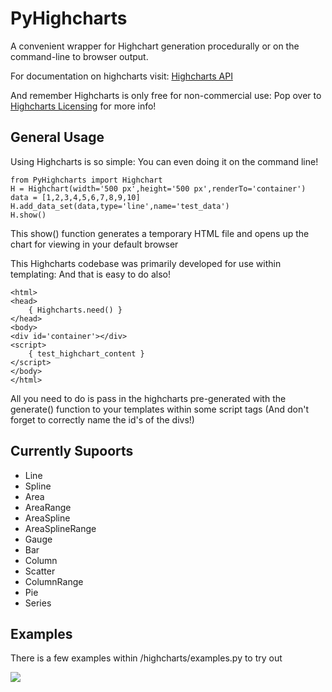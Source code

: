 # PyHighcharts

A convenient wrapper for Highchart generation procedurally or on the command-line to browser output.

For documentation on highcharts visit: <a href="http://api.highcharts.com/highcharts" target="_blank">Highcharts API</a>

And remember Highcharts is only free for non-commercial use: Pop over to <a href="http://shop.highsoft.com/highcharts.html" target="_blank">Highcharts Licensing</a> for more info!

## General Usage

Using Highcharts is so simple: You can even doing it on the command line!

<pre><code>from PyHighcharts import Highchart
H = Highchart(width='500 px',height='500 px',renderTo='container')
data = [1,2,3,4,5,6,7,8,9,10]
H.add_data_set(data,type='line',name='test_data')
H.show()</code></pre>

This show() function generates a temporary HTML file and opens up the chart for viewing in your default browser


This Highcharts codebase was primarily developed for use within templating: And that is easy to do also!

	<html>
	<head>
		{ Highcharts.need() }
	</head>
	<body>
	<div id='container'></div>
	<script>
		{ test_highchart_content }
	</script>
	</body>
	</html>

All you need to do is pass in the highcharts pre-generated with the generate() function to your templates within some script tags (And don't forget to correctly name the id's of the divs!)

## Currently Supoorts

- Line
- Spline
- Area
- AreaRange
- AreaSpline
- AreaSplineRange
- Gauge
- Bar
- Column
- Scatter
- ColumnRange
- Pie
- Series

## Examples

There is a few examples within /highcharts/examples.py to try out

<img src="https://raw.github.com/fidyeates/PyHighcharts/master/images/chart.png">